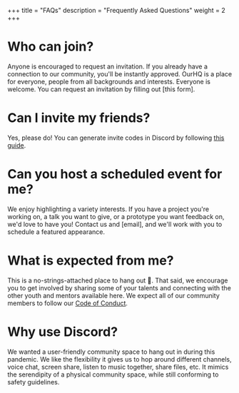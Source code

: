 +++
title = "FAQs"
description = "Frequently Asked Questions"
weight = 2
+++

# Who can join?
Anyone is encouraged to request an invitation.
If you already have a connection to our community, you'll be instantly approved.
OurHQ is a place for everyone, people from all backgrounds and interests.
Everyone is welcome.
You can request an invitation by filling out [this form].

# Can I invite my friends?
Yes, please do! You can generate invite codes in Discord by following [this guide][invites].

# Can you host a scheduled event for me?
We enjoy highlighting a variety interests. If you have a project you're
working on, a talk you want to give, or a prototype you want feedback on, we'd
love to have you! Contact us and [email],  and we'll work with you
to schedule a featured appearance.

# What is expected from me?
This is a no-strings-attached place to hang out 🙂.
That said, we encourage you to get involved by sharing some of your talents and connecting with the other youth and mentors available here.
We expect all of our community members to follow our [Code of Conduct](@/code_of_conduct.md).

# Why use Discord?
We wanted a user-friendly community space to hang out in during this pandemic.
We like the flexibility it gives us to hop around different channels, voice chat, screen share, listen to music together, share files, etc.
It mimics the serendipity of a physical community space, while still conforming to safety guidelines.

[invites]: https://support.discord.com/hc/en-us/articles/204155938-How-do-I-invite-friends-to-my-server-

